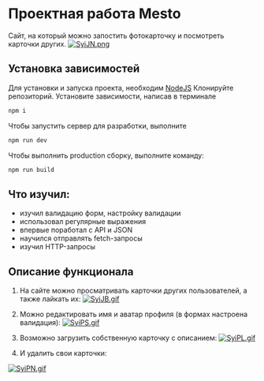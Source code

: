# Проектная работа Mesto
Сайт, на который можно запостить фотокарточку и посмотреть карточки других.
[![SyiJN.png](https://s11.gifyu.com/images/SyiJN.png)](https://gifyu.com/image/SyiJN)

## Установка зависимостей
Для установки и запуска проекта, необходим [NodeJS](https://nodejs.org/)
Клонируйте репозиторий. Установите зависимости, написав в терминале
```sh
npm i
```

Чтобы запустить сервер для разработки, выполните
```sh
npm run dev
```

Чтобы выполнить production сборку, выполните команду: 
```sh
npm run build
```
## Что изучил:
- изучил валидацию форм, настройку валидации
- использовал регулярные выражения
- впервые поработал с API и JSON
- научился отправлять fetch-запросы
- изучил HTTP-запросы

## Описание функционала
1) На сайте можно просматривать карточки других пользователей, а также лайкать их:
[![SyiJB.gif](https://s11.gifyu.com/images/SyiJB.gif)](https://gifyu.com/image/SyiJB)

2) Можно редактировать имя и аватар профиля (в формах настроена валидация):
[![SyiPS.gif](https://s1.gifyu.com/images/SyiPS.gif)](https://gifyu.com/image/SyiPS)

3) Возможно загрузить собственную карточку с описанием:
[![SyiPL.gif](https://s11.gifyu.com/images/SyiPL.gif)](https://gifyu.com/image/SyiPL)

4) И удалить свои карточки:

[![SyiPN.gif](https://s11.gifyu.com/images/SyiPN.gif)](https://gifyu.com/image/SyiPN)
